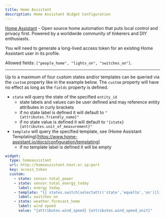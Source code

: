 ```yaml
---
title: Home Assistant
description: Home Assistant Widget Configuration
---
```


[Home Assistant](https://www.home-assistant.io/) - Open source home automation that puts local control and privacy first. Powered by a worldwide community of tinkerers and DIY enthusiasts.

You will need to generate a long-lived access token for an existing Home Assistant user in its profile.

Allowed fields: `["people_home", "lights_on", "switches_on"]`.

---

Up to a maximum of four custom states and/or templates can be queried via the `custom` property like in the example below.
The `custom` property will have no effect as long as the `fields` property is defined.

- `state` will query the state of the specified `entity_id`
  - state labels and values can be user defined and may reference entity attributes in curly brackets
  - if no state label is defined it will default to `"{attributes.friendly_name}"`
  - if no state value is defined it will default to `"{state} {attributes.unit_of_measurement}"`
- `template` will query the specified template, see (Home Assistant Templating)[https://www.home-assistant.io/docs/configuration/templating]
  - if no template label is defined it will be empty

```yaml
widget:
  type: homeassistant
  url: http://homeassistant.host.or.ip:port
  key: access_token
  custom:
    - state: sensor.total_power
    - state: sensor.total_energy_today
      label: energy today
    - template: "{{ states.switch|selectattr('state','equalto','on')|list|length }}"
      label: switches on
    - state: weather.forecast_home
      label: wind speed
      value: "{attributes.wind_speed} {attributes.wind_speed_unit}"
```
